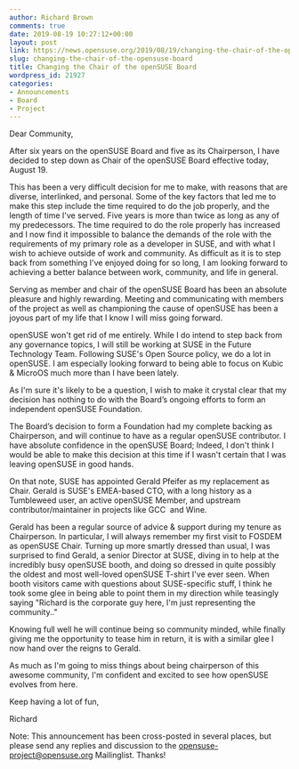 ```yaml
---
author: Richard Brown
comments: true
date: 2019-08-19 10:27:12+00:00
layout: post
link: https://news.opensuse.org/2019/08/19/changing-the-chair-of-the-opensuse-board/
slug: changing-the-chair-of-the-opensuse-board
title: Changing the Chair of the openSUSE Board
wordpress_id: 21927
categories:
- Announcements
- Board
- Project
---
```


Dear Community,

After six years on the openSUSE Board and five as its Chairperson, I have decided to step down as Chair of the openSUSE Board effective today, August 19.

This has been a very difficult decision for me to make, with reasons that are diverse, interlinked, and personal.
Some of the key factors that led me to make this step include the time required to do the job properly, and the length of time I've served.
Five years is more than twice as long as any of my predecessors.
The time required to do the role properly has increased and I now find it impossible to balance the demands of the role with the requirements of my primary role as a developer in SUSE, and with what I wish to achieve outside of work and community.
As difficult as it is to step back from something I've enjoyed doing for so long, I am looking forward to achieving a better balance between work, community, and life in general.

Serving as member and chair of the openSUSE Board has been an absolute pleasure and highly rewarding. Meeting and communicating with members of the project as well as championing the cause of openSUSE has been a joyous part of my life that I know I will miss going forward.

openSUSE won't get rid of me entirely. While I do intend to step back from any governance topics, I will still be working at SUSE in the Future Technology Team. Following SUSE's Open Source policy, we do a lot in openSUSE. I am especially looking forward to being able to focus on Kubic & MicroOS much more than I have been lately.

As I'm sure it's likely to be a question, I wish to make it crystal clear that my decision has nothing to do with the Board’s ongoing efforts to form an independent openSUSE Foundation.

The Board’s decision to form a Foundation had my complete backing as Chairperson, and will continue to have as a regular openSUSE contributor.
I have absolute confidence in the openSUSE Board; Indeed, I don't think I would be able to make this decision at this time if I wasn't certain that I was leaving openSUSE in good hands.

On that note, SUSE has appointed Gerald Pfeifer as my replacement as Chair. Gerald is SUSE's EMEA-based CTO, with a long history as a Tumbleweed user, an active openSUSE Member, and upstream contributor/maintainer in projects like GCC  and Wine.

Gerald has been a regular source of advice & support during my tenure as Chairperson. In particular, I will always remember my first visit to FOSDEM as openSUSE Chair.
Turning up more smartly dressed than usual, I was surprised to find Gerald, a senior Director at SUSE, diving in to help at the incredibly busy openSUSE booth, and doing so dressed in quite possibly the oldest and most well-loved openSUSE T-shirt I've ever seen.
When booth visitors came with questions about SUSE-specific stuff, I think he took some glee in being able to point them in my direction while teasingly saying "Richard is the corporate guy here, I'm just representing the community.."

Knowing full well he will continue being so community minded, while finally giving me the opportunity to tease him in return, it is with a similar glee I now hand over the reigns to Gerald.

As much as I'm going to miss things about being chairperson of this awesome community, I'm confident and excited to see how openSUSE evolves from here.

Keep having a lot of fun,

Richard

Note: This announcement has been cross-posted in several places, but please send any replies and discussion to the [opensuse-project@opensuse.org](mailto:opensuse-project@opensuse.org) Mailinglist. Thanks!
